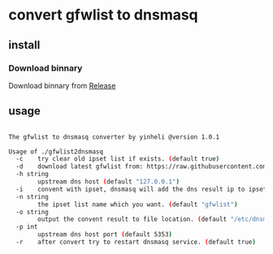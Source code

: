 # convert gfwlist to dnsmasq

## install

### Download binnary

Download binnary from [Release](https://github.com/yinheli/gfwlist2dnsmasq/releases)

## usage

```bash

The gfwlist to dnsmasq converter by yinheli @version 1.0.1 

Usage of ./gfwlist2dnsmasq
  -c	try clear old ipset list if exists. (default true)
  -d	download latest gfwlist from: https://raw.githubusercontent.com/gfwlist/gfwlist/master/gfwlist.txt . if false will load gfwlist file from current dir.
  -h string
    	upstream dns host (default "127.0.0.1")
  -i	convent with ipset, dnsmasq will add the dns result ip to ipset automaticly. (default true)
  -n string
    	the ipset list name which you want. (default "gfwlist")
  -o string
    	output the convent result to file location. (default "/etc/dnsmasq.d/gfwlist.conf")
  -p int
    	upstream dns host port (default 5353)
  -r	after convert try to restart dnsmasq service. (default true)
```

